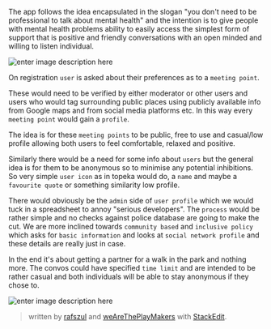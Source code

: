 
The app follows the idea encapsulated in the slogan "you don't need to be professional to talk about mental health" and the intention is to give people with mental health problems ability to easily access the simplest form of support that is positive and friendly conversations with an open minded and willing to listen individual.

![enter image description here](http://www.time-to-change.org.uk/sites/default/files/TTC_October_Carousel_Tim.png)

On registration `user` is asked about their preferences as to a `meeting point`.

These would need to be verified by either moderator or other users and users who would tag surrounding public places using publicly available info from Google maps and from social media platforms etc. In this way every `meeting point` would gain a `profile`.

The idea is for these `meeting points` to be public, free to use and casual/low profile allowing both users to feel comfortable, relaxed and positive.

Similarly there would be a need for some info about `users` but the general idea is for them to be anonymous so to minimise any potential inhibitions. So very simple `user icon` as in topeka would do, a `name` and maybe a `favourite quote` or something similarity low profile.

There would obviously be the `admin` side of `user profile` which we would tuck in a spreadsheet to annoy "serious developers". The `process` would be rather simple and no checks against police database are going to make the cut. We are more inclined towards `community based` and `inclusive policy` which asks for `basic information` and looks at `social network profile` and these details are really just in case.

In the end it's about getting a partner for a walk in the park and nothing more. The convos could have specified `time limit` and are intended to be rather casual and both individuals will be able to stay anonymous if they chose to.

![enter image description here](http://www.time-to-change.org.uk/sites/default/files/TTC_October_Carousel_Roxanne.png)

> written by [rafszul](https://github.com/rafszul) and [weAreThePlayMakers](http://wearetheplaymakers.com/) with [StackEdit](https://stackedit.io/).